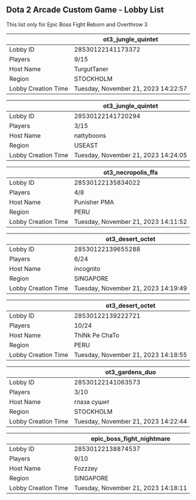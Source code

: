 ## Dota 2 Arcade Custom Game - Lobby List

This list only for Epic Boss Fight Reborn and Overthrow 3

|  | ot3_jungle_quintet |
| ------ | ------ |
| Lobby ID | 28530122141173372 |
| Players | 9/15 |
| Host Name | TurgutTaner |
| Region | STOCKHOLM |
| Lobby Creation Time | Tuesday, November 21, 2023 14:22:57 |


|  | ot3_jungle_quintet |
| ------ | ------ |
| Lobby ID | 28530122141720294 |
| Players | 3/15 |
| Host Name | nattyboons |
| Region | USEAST |
| Lobby Creation Time | Tuesday, November 21, 2023 14:24:05 |


|  | ot3_necropolis_ffa |
| ------ | ------ |
| Lobby ID | 28530122135834022 |
| Players | 4/8 |
| Host Name | Punisher PMA |
| Region | PERU |
| Lobby Creation Time | Tuesday, November 21, 2023 14:11:52 |


|  | ot3_desert_octet |
| ------ | ------ |
| Lobby ID | 28530122139655288 |
| Players | 6/24 |
| Host Name | incognito |
| Region | SINGAPORE |
| Lobby Creation Time | Tuesday, November 21, 2023 14:19:49 |


|  | ot3_desert_octet |
| ------ | ------ |
| Lobby ID | 28530122139222721 |
| Players | 10/24 |
| Host Name | ThiNk Pe ChaTo |
| Region | PERU |
| Lobby Creation Time | Tuesday, November 21, 2023 14:18:55 |


|  | ot3_gardens_duo |
| ------ | ------ |
| Lobby ID | 28530122141063573 |
| Players | 3/10 |
| Host Name | глаза сушит |
| Region | STOCKHOLM |
| Lobby Creation Time | Tuesday, November 21, 2023 14:22:44 |


|  | epic_boss_fight_nightmare |
| ------ | ------ |
| Lobby ID | 28530122138874537 |
| Players | 9/10 |
| Host Name | Fozzzey |
| Region | SINGAPORE |
| Lobby Creation Time | Tuesday, November 21, 2023 14:18:11 |


